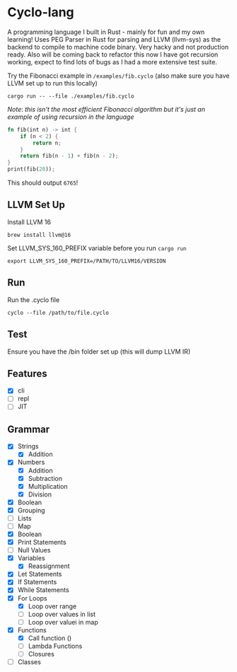 # Cyclo-lang

A programming language I built in Rust - mainly for fun and my own learning! Uses PEG Parser in Rust for parsing and LLVM (llvm-sys) as the backend to compile to machine code binary. Very hacky and not production ready. Also will be coming back to refactor this now I have got recursion working, expect to find lots of bugs as I had a more extensive test suite.

Try the Fibonacci example in `/examples/fib.cyclo` (also make sure you have LLVM set up to run this locally)

```
cargo run -- --file ./examples/fib.cyclo
```

*Note*: *this isn't the most efficient Fibonacci algorithm but it's just an example of using recursion in the language*

```rust
fn fib(int n) -> int {
    if (n < 2) {
        return n;
    }
    return fib(n - 1) + fib(n - 2);
}
print(fib(20));
```

This should output `6765`! 

## LLVM Set Up 

Install LLVM 16
```
brew install llvm@16
```

Set LLVM_SYS_160_PREFIX variable before you run `cargo run`
```
export LLVM_SYS_160_PREFIX=/PATH/TO/LLVM16/VERSION
```

## Run

Run the .cyclo file

```
cyclo --file /path/to/file.cyclo
```

## Test

Ensure you have the /bin folder set up (this will dump LLVM IR)

## Features

- [x] cli
- [ ] repl
- [ ] JIT

## Grammar

- [x] Strings 
    - [x] Addition
- [x] Numbers 
    - [x] Addition
    - [x] Subtraction
    - [x] Multiplication
    - [x] Division
- [x] Boolean
- [x] Grouping
- [ ] Lists
- [ ] Map
- [x] Boolean
- [x] Print Statements
- [ ] Null Values
- [x] Variables 
    - [x] Reassignment
- [x] Let Statements
- [x] If Statements 
- [x] While Statements
- [x] For Loops
    - [x] Loop over range
    - [ ] Loop over values in list 
    - [ ] Loop over valuei in map
- [x] Functions
    - [x] Call function ()
    - [ ] Lambda Functions
    - [ ] Closures
- [ ] Classes
